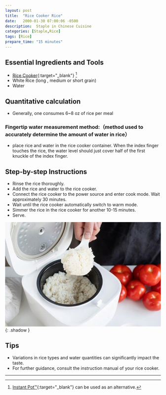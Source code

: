 ```yaml
---
layout: post
title:  "Rice Cooker Rice"
date:   2000-01-30 07:00:06 -0500
description:  Staple in Chinese Cuisine
categories: [Staple,Rice]
tags: [Rice]
prepare_time: "15 minutes" 
---
```


## Essential Ingredients and Tools

* [Rice Cooker](https://amzn.to/4a14wFF){:target="_blank"} [^1]
* White Rice (long , medium or short grain) 
* Water


[^1]: [Instant Pot&trade;](https://amzn.to/4beBFOY){:target="_blank"} can be used as an alternative.

## Quantitative calculation

* Generally, one consumes 6~8 oz of rice per meal

### Fingertip water measurement method:（method used to accurately determine the amount of water in rice）

* place rice and water in the rice cooker container. When the index finger touches the rice, the water level should just cover half of the first knuckle of the index finger. 

## Step-by-step Instructions

* Rinse the rice thoroughly.
* Add the rice and water to the rice cooker.
* Connect the rice cooker to the power source and enter cook mode. Wait approximately 30 minutes.
* Wait until the rice cooker automatically switch to warm mode.
* Simmer the rice in the rice cooker for another 10-15 minutes.
* Serve. 

![rice cooker](/assets/img/recipes/rice_cooker.jpg){: .shadow }

## Tips
- Variations in rice types and water quantities can significantly impact the taste.
- For further guidance, consult the instruction manual of your rice cooker.

---
